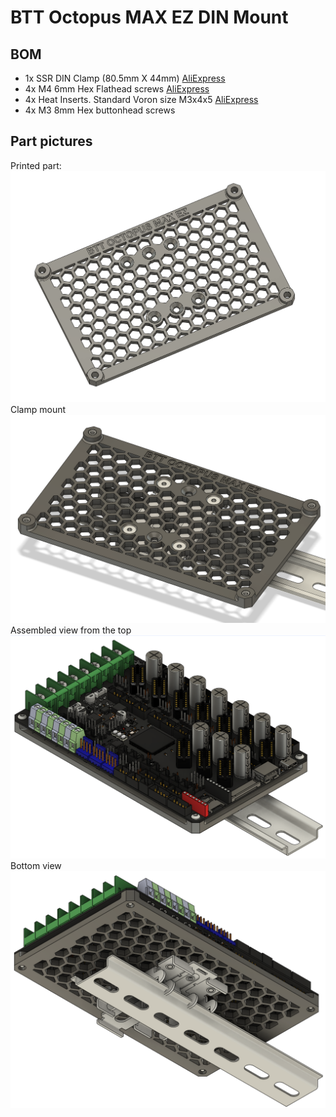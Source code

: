 # BTT Octopus MAX EZ DIN Mount
## BOM
- 1x SSR DIN Clamp (80.5mm X 44mm) [AliExpress](https://www.aliexpress.us/item/2251832493450574.html)
- 4x M4 6mm Hex Flathead screws [AliExpress](https://www.aliexpress.us/item/2251832781782755.html)
- 4x Heat Inserts. Standard Voron size M3x4x5 [AliExpress](https://www.aliexpress.us/item/3256804429544538.html)
- 4x M3 8mm Hex buttonhead screws
## Part pictures
Printed part:
![DIN Mount](<DIN_Mount.png>)
Clamp mount
![Mounted](<DIN_Mount_assembly.png>)
Assembled view from the top
![Top view](<DIN_Mount_full_assembly_top.png>)
Bottom view
![Bottom view](<DIN_Mount_full_assembly_bottom.png>)